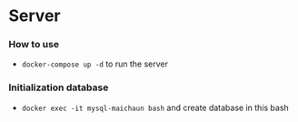 # Server

### How to use
- `docker-compose up -d` to run the server

### Initialization database
- `docker exec -it mysql-maichaun bash` and create database in this bash
